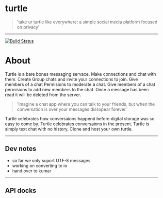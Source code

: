 turtle
======
>'take ur turtle like everywhere: a simple social media platform focused on privacy'

---
[![Build Status](https://travis-ci.org/dwolfm/turtle.svg)](https://travis-ci.org/dwolfm/turtle)
# About
Turtle is a bare bones messaging servace. Make connections and chat with them.
Create Group chats and invite your connections to join. Give members of a chat
Permisions to moderate a chat. Give members of a chat permisions to add new
members to the chat. Once a message has been read it will be deleted from the server.
>'Imagine a chat app where you can talk to your friends, but when the conversation is over
your messages dissopear forever.'

Turtle celebrates how conversaions happend before digital storage was so easy to
come by. Turtle celebrates conversaions in the present. Turtle is simply text chat with no history. Clone and host your own turtle.

---
## Dev notes
* so far we only suport UTF-8 messages
* working on converting to io
* hand over to kumar
---
## API docks
